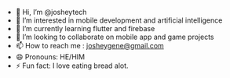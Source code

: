 - 👋 Hi, I’m @josheytech
- 👀 I’m interested in mobile development and artificial intelligence
- 🌱 I’m currently learning flutter and firebase
- 💞️ I’m looking to collaborate on mobile app and game projects
- 📫 How to reach me : josheygene@gmail.com
- 😄 Pronouns: HE/HIM
- ⚡ Fun fact: I love eating bread alot.

<!---
josheytech/josheytech is a ✨ special ✨ repository because its `README.md` (this file) appears on your GitHub profile.
You can click the Preview link to take a look at your changes.
--->
